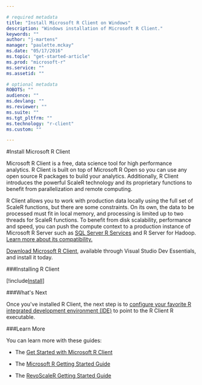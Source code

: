 ```yaml
---

# required metadata
title: "Install Microsoft R Client on Windows"
description: "Windows installation of Microsoft R Client."
keywords: ""
author: "j-martens"
manager: "paulette.mckay"
ms.date: "05/17/2016"
ms.topic: "get-started-article"
ms.prod: "microsoft-r"
ms.service: ""
ms.assetid: ""

# optional metadata
ROBOTS: ""
audience: ""
ms.devlang: ""
ms.reviewer: ""
ms.suite: ""
ms.tgt_pltfrm: ""
ms.technology: "r-client"
ms.custom: ""

---
```


#Install Microsoft R Client

Microsoft R Client is a free, data science tool for high performance analytics.  R Client is built on top of Microsoft R Open so you can use any open source R packages to build your analytics. Additionally, R Client introduces the powerful ScaleR technology and its proprietary functions to benefit from parallelization and remote computing. 

R Client allows you to work with production data locally using the full set of ScaleR functions, but there are some constraints.  On its own, the data to be processed must fit in local memory, and processing is limited up to two threads for ScaleR functions. To benefit from disk scalability, performance and speed, you can push the compute context to a production instance of Microsoft R Server such as [SQL Server R Services](https://msdn.microsoft.com/en-us/library/mt604845.aspx) and R Server for Hadoop. [Learn more about its compatibility.](r-client-compatibility.md)

[Download Microsoft R Client](http://aka.ms/rclient/download), available through Visual Studio Dev Essentials, and install it today. 

###Installing R Client

[!include[Install](./includes/r-client/r-client-install.md)]

###What's Next

Once you've installed R Client, the next step is to [configure your favorite R integrated development environment (IDE)](r-client-get-started.md#configure-ide) to point to the R Client R executable. 

###Learn More

You can learn more with these guides:

+ The [Get Started with Microsoft R Client](r-client-get-started.md) 

+ The [Microsoft R Getting Started Guide](microsoft-r-getting-started.md) 

+ The [RevoScaleR Getting Started Guide](scaler-getting-started.md)
